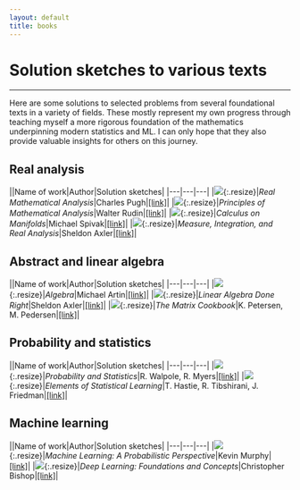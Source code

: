 ```yaml
---
layout: default
title: books
---
```


# Solution sketches to various texts

----

Here are some solutions to selected problems from several foundational texts in a variety of fields. These mostly represent my own progress through teaching myself a more rigorous foundation of the mathematics underpinning modern statistics and ML. I can only hope that they also provide valuable insights for others on this journey.

## Real analysis

||Name of work|Author|Solution sketches|
|---|---|---|
|![][pugh]{:.resize}|_Real Mathematical Analysis_|Charles Pugh|[[link]][pugh-book]|
|![][rudin]{:.resize}|_Principles of Mathematical Analysis_|Walter Rudin|[[link]][rudin-book]|
|![][spivak]{:.resize}|_Calculus on Manifolds_|Michael Spivak|[[link]][spivak-book]|
|![][sheldon]{:.resize}|_Measure, Integration, and Real Analysis_|Sheldon Axler|[[link]][sheldon-book]|

## Abstract and linear algebra

||Name of work|Author|Solution sketches|
|---|---|---|
|![][artin]{:.resize}|_Algebra_|Michael Artin|[[link]][artin-book]|
|![][axler]{:.resize}|_Linear Algebra Done Right_|Sheldon Axler|[[link]][axler-book]|
|![][cookbook]{:.resize}|_The Matrix Cookbook_|K. Petersen, M. Pedersen|[[link]][cookbook-book]|

## Probability and statistics

||Name of work|Author|Solution sketches|
|---|---|---|
|![][statsci]{:.resize}|_Probability and Statistics_|R. Walpole, R. Myers|[[link]][statsci-book]|
|![][esl]{:.resize}|_Elements of Statistical Learning_|T. Hastie, R. Tibshirani, J. Friedman|[[link]][esl-book]|

## Machine learning

||Name of work|Author|Solution sketches|
|---|---|---|
|![][mlapp]{:.resize}|_Machine Learning: A Probabilistic Perspective_|Kevin Murphy|[[link]][mlapp-book]|
|![][bishop]{:.resize}|_Deep Learning: Foundations and Concepts_|Christopher Bishop|[[link]][bishop-book]|


[pugh]:          {{site.baseurl}}/_data/books/pugh/cover.jpg
[rudin]:         {{site.baseurl}}/_data/books/rudin/cover.jpg
[spivak]:        {{site.baseurl}}/_data/books/spivak/cover.jpg
[sheldon]:       {{site.baseurl}}/_data/books/sheldon/cover.jpg

[artin]:         {{site.baseurl}}/_data/books/artin/cover.jpg
[axler]:         {{site.baseurl}}/_data/books/axler/cover.jpg
[cookbook]:      {{site.baseurl}}/_data/books/cookbook/cover.png

[statsci]:       {{site.baseurl}}/_data/books/statsci/cover.jpg
[esl]:           {{site.baseurl}}/_data/books/esl/cover.jpg

[mlapp]:         {{site.baseurl}}/_data/books/mlapp/cover.jpg
[bishop]:        {{site.baseurl}}/_data/books/bishop/cover.jpg


[pugh-book]:     {{site.baseurl}}/lectures/books/pugh/
[rudin-book]:    {{site.baseurl}}/lectures/books/rudin/
[spivak-book]:   {{site.baseurl}}/lectures/books/spivak/
[sheldon-book]:  {{site.baseurl}}/lectures/books/sheldon/

[artin-book]:    {{site.baseurl}}/lectures/books/artin/
[axler-book]:    {{site.baseurl}}/lectures/books/axler/
[cookbook-book]: {{site.baseurl}}/lectures/books/cookbook/

[statsci-book]:  {{site.baseurl}}/lectures/books/statsci/
[esl-book]:      {{site.baseurl}}/lectures/books/esl/

[mlapp-book]:    {{site.baseurl}}/lectures/books/mlapp/
[bishop-book]:   {{site.baseurl}}/lectures/books/bishop/